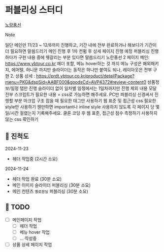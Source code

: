 # 퍼블리싱 스터디

[노랑풍선](https://www.ybtour.co.kr/)

> [!NOTE]
> 일단 메인만 11/23 ~ 12/8까지 진행하고, 기간 내에 전부 완료하거나 해보다가 기간이 더 필요하면 말씀드리기
> 메인 진행 후 1차 컨펌 후 상세 페이지 진행 예정
> 퍼블리싱 진행하다가 구현 내용 중에 헷갈리는 부분 있다면 말씀드리기
> 노란풍선 2 페이지
> 메인: https://www.ybtour.co.kr
> 헤더 포함, 메뉴 hover하는 것 까지
> 메뉴 구성은 해외패키지, 에어텔, 허니문 까지만
> 슬라이더는 동작은 하나만 붙여도 되나, 레이아웃은 전부 구현 2. 상품 상세 : https://prdt.ybtour.co.kr/product/detailPackage?menu=PKG&dspSid=AABF000&goodsCd=AVP4372#review-content0
> 상품정보/일정 탭만 진행
> 슬라이더 없이
> 일차별 일정에서는 1일차까지만 진행
> 제외 내용
> 모달 전부
> 스크립트가 필요한 내용 = css로 가능하면 해주세요.
> PC만 퍼블리싱
> 신경써서 진행할 부분
> 마크업
> 구조 잡을 때 필요한 태그만 사용하기
> 웹 표준 및 접근성
> css
> 필요한 style만 사용하기
> 웬만하면 important나 inline style 사용하지 않도록
> 각 페이지 당 몇 일/시간 걸렸는지 기록해주세요.
> 클론 코딩 후
> 웹 표준, 접근성 점수 측정하기
> 사용하지 않는 css 확인하기

## 🚀 진척도

2024-11-23

- 헤더 작업중 (2시간 소요)

2024-11-24

- 헤더 작업 완료 (30분 소요)
- 메인 이미지 슬라이더 퍼블리싱 (30분 소요)
- 메인 컨텐츠 `옐로팡딜` 퍼블리싱 (30분 소요)

## 📝 TODO

- [ ] 메인페이지 작업
  - [ ] 헤더 작업
  - [ ] 메뉴 hover 작업
  - [ ] ... 작성중
- [ ] 상품 상세 페이지 작업
